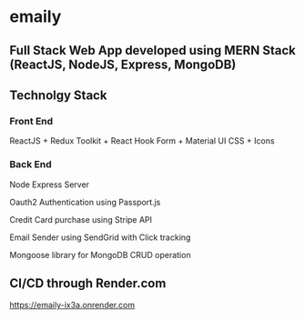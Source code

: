 # emaily
## Full Stack Web App developed using MERN Stack (ReactJS, NodeJS, Express, MongoDB)

## Technolgy Stack

### Front End 
ReactJS + Redux Toolkit + React Hook Form + Material UI CSS + Icons

### Back End
Node Express Server

Oauth2 Authentication using Passport.js

Credit Card purchase using Stripe API

Email Sender using SendGrid with Click tracking

Mongoose library for MongoDB CRUD operation

## CI/CD through Render.com

https://emaily-ix3a.onrender.com
